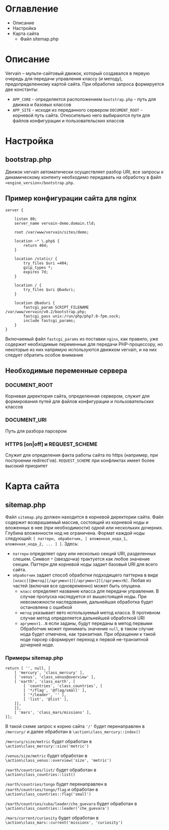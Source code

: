 # Оглавление

* Описание
* Настройка
* Карта сайта
  * Файл sitemap.php

# Описание
Vervain – мульти-сайтовый движок, который создавался в первую очередь для передачи управления классу (и методу), предопределенному картой сайта. При обработке запроса формируется две константы:
* `APP_CORE` - определяется расположением `bootstrap.php` - путь для движка и базовых классов
* `APP_SITE` - исходя из переданного сервером `DOCUMENT_ROOT` - корневой путь сайта. Относительно него выбираются пути для файлов конфигурации и пользовательских классов

# Настройка

## bootstrap.php
Движок vervain автоматически осуществляет разбор URI, все запросы к динамическому контенту необходимо передавать на обработку в файл `<engine_version>/bootstrap.php`. 

## Пример конфигурации сайта для nginx
```
server {

	listen 80;
	server_name vervain-demo.domain.tld;

	root /var/www/vervain/sites/demo;

	location ~* \.php$ {
		return 404; 
	}

	location /static/ {
		try_files $uri =404;
		gzip_types *;
		expires 7d;
	}

	location / {
		try_files $uri @baduri;
	}
 
	location @baduri {
		fastcgi_param SCRIPT_FILENAME /var/www/vervain/v0.2/bootstrap.php;
		fastcgi_pass unix:/run/php/php7.0-fpm.sock;
		include fastcgi_params;
	}
}
```

Включаемый файл `fastcgi_params` из поставки `nginx`, как правило, уже содержит необходимые переменные для передачи PHP-процессору, но некоторые из них напрямую используются движком vervain, и на них следует обратить особое внимание

## Необходимые переменные сервера
### DOCUMENT_ROOT
Корневая директория сайта, определенная сервером, служит для формирования путей для файлов конфигурации и пользовательских классов

### DOCUMENT_URI
Путь для разбора парсером

### HTTPS [on|off] и REQUEST_SCHEME
Служит для определения факта работы сайта по https (например, при построении redirect'ов). `REQUEST_SCHEME` при конфликтах имеет более высокий приоритет

# Карта сайта
## sitemap.php
Файл `sitemap.php` должен находится в корневой директории сайта.
Файл содержит возврашаемый массив, состоящий из корневой ноды и вложенных в нее (при необходимости) одной или нескольких дочерних. Глубина вложенности нод не ограничена.
Формат каждой ноды следующий: `[ паттерн, обработчик, [ вложенная_нода_1, вложенная_нода_2, ... ] ]`.
Здесь:
* `паттерн` определяет одну или несколько секций URI, разделенных слешем.
Символ `*` (звездочка) трактуется как любое значение секции.
Паттерн для корневой ноды задает базовый URI для всего сайта.
* `обработчик` задает способ обработки подходящего паттерна в виде<br>`[класс][@метод][/аргумент1][/аргумент2][/аргументN]`.
Любая из частей (включая все одновременно) может быть опущена.
  * `класс` определяет название класса для передачи управления.
  В случае пропуска наследуется от вышестоящей ноды.
  При невозможности наследования, дальнейшая обработка будет остановлена с ошибкой 
  * `метод` указывает явто используемый метод класса. В противном случае метод определяется дальнейшей обработкой URI
  * `аргумент1..N` если заданы, будут переданы в метод первыми
Обработчик может принимать значение `null`, в таком случае нода будет отмечена, как транзитная.
При обращении к такой ноде парсер сформирует переход к первой не-транзитной дочерней ноде.

### Примеры sitemap.php
```
return [ '', null, [
    [ 'mercury', 'class_mercury' ],
    [ 'venus', 'class_venus@overview' ],
    [ 'earth', 'class_earth', [
        [ 'countries', 'class_countries', [
	    [ '*/flag', '@flag/small' ],
	    [ '*/leader', '' ],
	    [ 'list', '@list' ],
	]],
    ]],
    [ 'mars', 'class_mars/missions' ],
]];
```

В такой схеме запрос к корню сайта `'/'` будет перенаправлен в `/mercury/` и далее обработан в `\action\class_mercury::index()`

`/mercury/size/metric` будет обработан в `\action\class_mercury::size('metric')`

`/venus/size/metric` будет обработан в `\action\class_venus::overview('size', 'metric')`

`/earth/countries/list/` будет обработан в `\action\class_countries::list()`

`/earth/countries/tongo` будет перенаправлен в `/earth/countries/tongo/flag` и обработан в `\action\class_countries::flag('small')`

`/earth/countries/cuba/leader/che_guevara` будет обработан в `\action\class_countries::leader('che_guevara')`

`/mars/current/curiosity` будет обработан в `\action\class_mars::current('missions', 'curiosity')`
